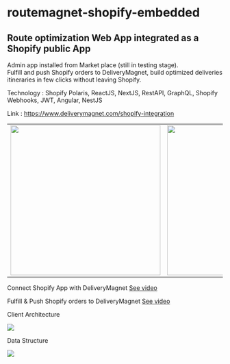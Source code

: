 # routemagnet-shopify-embedded
<h2>Route optimization Web App integrated as a Shopify public App</h2>
<p>Admin app installed from Market place (still in testing stage). 
<br/>Fulfill and push Shopify orders to DeliveryMagnet, build optimized deliveries itineraries in few clicks without leaving Shopify. </p>
 <p>Technology : Shopify Polaris, ReactJS, NextJS, RestAPI, GraphQL, Shopify Webhooks, JWT, Angular, NestJS </p>
<p>Link : <a href='https://www.deliverymagnet.com/shopify-integration' target='_blank'>https://www.deliverymagnet.com/shopify-integration</a></p>
<table>
 <tr>
  <td><img height='350px'   src='https://florentletendre.com/images/rm_admin1.png'  /> </td>
   <td><img height='350px' src='https://florentletendre.com/images/rm_admin2.png'  /></td>
 </tr>
 
 </table>

<p>Connect Shopify App with DeliveryMagnet
<a href='https://gemoo.com/tools/upload-video/share/586928815417892864?codeId=P5GE7EVk55YAL&card=586928810246316032' target='_blank'>See video</a>
 </p>
<p>Fulfill & Push Shopify orders to DeliveryMagnet <a href='https://gemoo.com/tools/upload-video/share/586927032889040896?codeId=M0G17dY32w2yN&card=586927027470000128' target='_blank'>See video</a></p>

 


<p>Client Architecture</p>
<img  src='https://florentletendre.com/images/shopify_context.png' />
<p>Data Structure</p>
<img  src='https://florentletendre.com/images/shopify_data_structure.png' />
